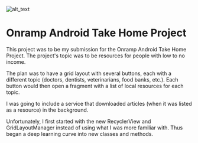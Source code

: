 ![alt_text](https://s2-cdn.greenhouse.io/external_greenhouse_job_boards/logos/400/173/100/resized/Onramp_final_logo_for_twitter___instagram.jpg?1548972880 "image_tooltip")

# Onramp Android Take Home Project 

This project was to be my submission for the Onramp Android Take Home Project. The project's topic was to be resources for people with low to no income.

The plan was to have a grid layout with several buttons, each with a different topic (doctors, dentists, veterinarians, food banks, etc.). Each button would then open a fragment with a list of local resources for each topic.

I was going to include a service that downloaded articles (when it was listed as a resource) in the background.

Unfortunately, I first started with the new RecyclerView and GridLayoutManager instead of using what I was more familiar with. Thus began a deep learning curve into new classes and methods.
